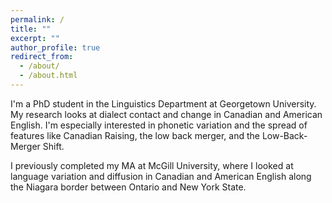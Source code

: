 ```yaml
---
permalink: /
title: ""
excerpt: ""
author_profile: true
redirect_from: 
  - /about/
  - /about.html
---
```


I'm a PhD student in the Linguistics Department at Georgetown University. My research looks at dialect contact and change in Canadian and American English. I'm especially interested in phonetic variation and the spread of features like Canadian Raising, the low back merger, and the Low-Back-Merger Shift.

I previously completed my MA at McGill University, where I looked at language variation and diffusion in Canadian and American English along the Niagara border between Ontario and New York State.
